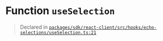 # Function `useSelection`
> Declared in [`packages/sdk/react-client/src/hooks/echo-selections/useSelection.ts:21`](https://github.com/dxos/protocols/blob/main/packages/sdk/react-client/src/hooks/echo-selections/useSelection.ts#L21)